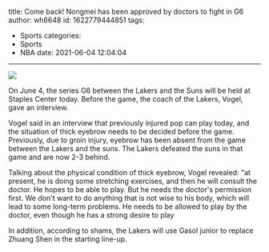 title: Come back! Nongmei has been approved by doctors to fight in G6
author: wh6648
id: 1622779444851
tags: 
- Sports
categories: 
- Sports
- NBA
date: 2021-06-04 12:04:04
---
![](https://p8.itc.cn/q_70/images01/20210604/6b24e9c9ea6e4eabb7bb58dc12922402.jpeg)


On June 4, the series G6 between the Lakers and the Suns will be held at Staples Center today. Before the game, the coach of the Lakers, Vogel, gave an interview.

Vogel said in an interview that previously injured pop can play today, and the situation of thick eyebrow needs to be decided before the game. Previously, due to groin injury, eyebrow has been absent from the game between the Lakers and the suns. The Lakers defeated the suns in that game and are now 2-3 behind.

Talking about the physical condition of thick eyebrow, Vogel revealed: "at present, he is doing some stretching exercises, and then he will consult the doctor. He hopes to be able to play. But he needs the doctor's permission first. We don't want to do anything that is not wise to his body, which will lead to some long-term problems. He needs to be allowed to play by the doctor, even though he has a strong desire to play

In addition, according to shams, the Lakers will use Gasol junior to replace Zhuang Shen in the starting line-up.

